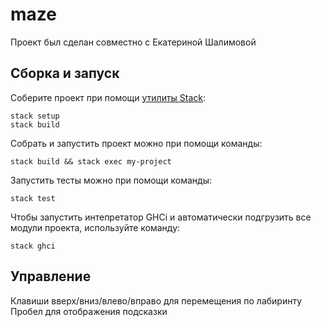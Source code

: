 # maze
Проект был сделан совместно с Екатериной Шалимовой
## Сборка и запуск

Соберите проект при помощи [утилиты Stack](https://www.haskellstack.org):

```
stack setup
stack build
```

Собрать и запустить проект можно при помощи команды:

```
stack build && stack exec my-project
```

Запустить тесты можно при помощи команды:

```
stack test
```

Чтобы запустить интепретатор GHCi и автоматически подгрузить все модули проекта, используйте команду:

```
stack ghci
```

## Управление
Клавиши вверх/вниз/влево/вправо для перемещения по лабиринту
Пробел для отображения подсказки

